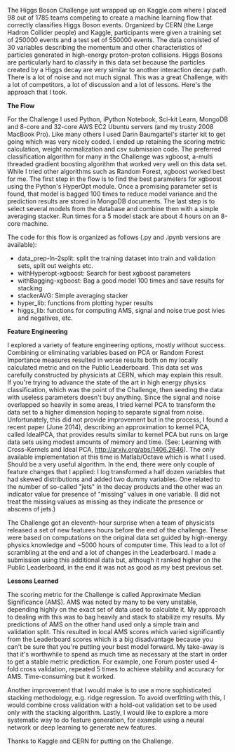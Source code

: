 The Higgs Boson Challenge just wrapped up on Kaggle.com where I placed 98 out of 1785 teams competing to create a machine learning flow that correctly classifies Higgs Boson events.  Organized by CERN (the Large Hadron Collider people) and Kaggle, participants were given a training set of 250000 events and a test set of 550000 events. The data consisted of 30 variables describing the momentum and other characteristics of particles generated in high-energy proton-proton collisions.  Higgs Bosons are particularly hard to classify in this data set because the particles created by a Higgs decay are very similar to another interaction decay path.  There is a lot of noise and not much signal. This was a great Challenge, with a lot of competitors, a lot of discussion and a lot of lessons.  Here's the approach that I took.

**The Flow**

For the Challenge I used Python, iPython Notebook, Sci-kit Learn, MongoDB and 8-core and 32-core AWS EC2 Ubuntu servers (and my trusty 2008 MacBook Pro).   Like many others I used Darin Baumgartel's starter kit to get going which was very nicely coded. I ended up retaining the scoring metric calculation, weight normalization and csv submission code.  The preferred classification algorithm for many in the Challenge was xgboost, a-multi threaded gradient boosting algorithm that worked very well on this data set.  While I tried other algorithms such as Random Forest, xgboost worked best for me. The first step in the flow is to find the best parameters for xgboost using the Python's HyperOpt module.  Once a promising parameter set is found, that model is bagged 100 times to reduce model variance and the prediction results are stored in MongoDB documents.  The last step is to select several models from the database and combine then with a simple averaging stacker. Run times for a 5 model stack are about 4 hours on an 8-core machine.

The code for this flow is organized as follows (.py and .ipynb versions are available):
- data_prep-ln-2split:  split the training dataset into train and validation sets, split out weights etc.
- withHyperopt-xgboost:  Search for best xgboost parameters
- withBagging-xgboost:   Bag a good model 100 times and save results for stacking
- stackerAVG:   Simple averaging stacker
- hyper_lib:  functions from plotting hyper results
- higgs_lib:  functions for computing AMS, signal and noise true post ivies and negatives, etc.

**Feature Engineering**

I explored a variety of feature engineering options, mostly without success.  Combining or eliminating variables based on PCA or Random Forest Importance measures resulted in worse results both on my locally calculated metric and on the Public Leaderboard.  This data set was carefully constructed by physicists at CERN, which may explain this result.  If you're trying to advance the state of the art in high energy physics classification, which was the point of the Challenge, then seeding the data with useless parameters doesn't buy anything.  Since the signal and noise overlapped so heavily in some areas, I tried kernel PCA to transform the data set to a higher dimension hoping to separate signal from noise.  Unfortunately, this did not provide improvement but in the process, I found a recent paper (June 2014), describing an approximation to kernel PCA, called IdealPCA, that provides results similar to kernel PCA but runs on large data sets using modest amounts of memory and time.  (See: Learning with Cross-Kernels and Ideal PCA, http://arxiv.org/abs/1406.2646).  The only available implementation at this time is Matlab/Octave which is what I used.  Should be a very useful algorithm.  In the end, there were only couple of feature changes that I applied: I log transformed a half dozen variables that had skewed distributions and added two dummy variables. One related to the number of so-called "jets" in the decay products and the other was an indicator value for presence of "missing" values in one variable.  (I did not treat the missing values as missing as they indicate the presence or abscens of jets.)

The Challenge got an eleventh-hour surprise when a team of physicists released a set of new features hours before the end of the challenge.  These were based on computations on the original data set guided by high-energy physics knowledge and ~5000 hours of computer time.  This lead to a lot of scrambling at the end and a lot of changes in the Leaderboard. I made a submission using this additional data but, although it ranked higher on the Public Leaderboard, in the end it was not as good as my best previous set.

**Lessons Learned**

The scoring metric for the Challenge is called Approximate Median Significance (AMS).  AMS was noted by many to be very unstable, depending highly on the exact set of data used to calculate it.  My approach to dealing with this was to bag heavily and stack to stabilize my results.  My predictions of AMS on the other hand used only a simple train and validation split.  This resulted in local AMS scores which varied significantly from the Leaderboard scores which is a big disadvantage because you can't be sure that you're putting your best model forward.  My take-away is that it's worthwhile to spend as much time as necessary at the start in order to get a stable metric prediction.  For example, one Forum poster used 4-fold cross validation, repeated 5 times to achieve stability and accuracy for AMS. Time-consuming but it worked. 

Another improvement that I would make is to use a more sophisticated stacking methodology, e.g. ridge regression.  To avoid overfitting with this, I would combine cross validation with a hold-out validation set to be used only with the stacking algorithm.  Lastly, I would like to explore a more systematic way to do feature generation, for example using a neural network or deep learning to generate new features.  

Thanks to Kaggle and CERN for putting on the Challenge.



